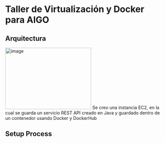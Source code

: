# Taller de Virtualización y Docker para AIGO
## Arquitectura
<img width="273" height="196" alt="image" src="https://github.com/user-attachments/assets/ac006d87-ec1f-4dd4-aca3-f7a9572743eb" />
Se creo una instancia EC2, en la cual se guarda un servicio REST API creado en Java y guardado dentro de un contenedor usando Docker y DockerHub

## Setup Process
